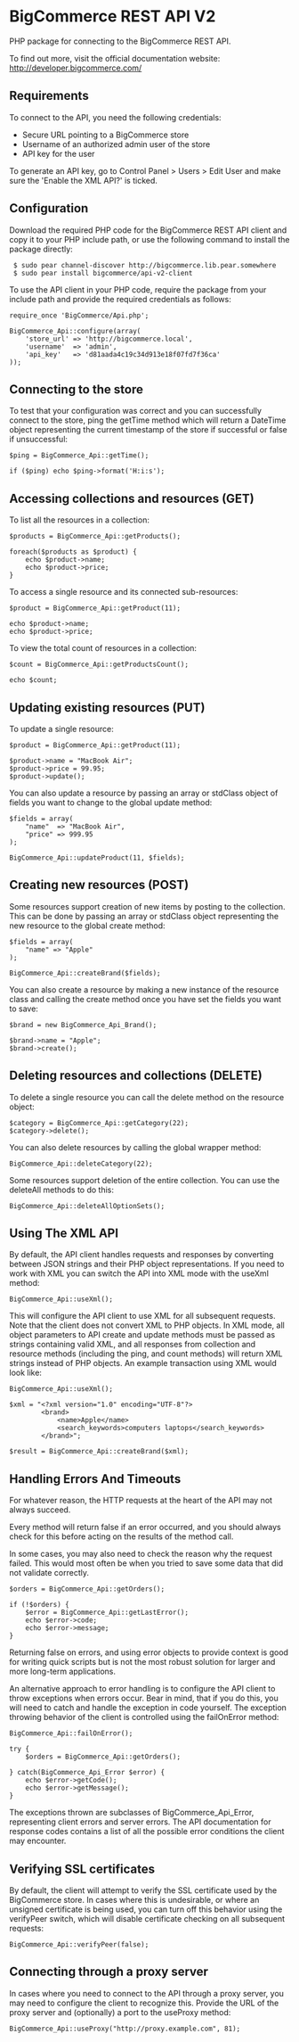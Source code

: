 BigCommerce REST API V2
=======================

PHP package for connecting to the BigCommerce REST API.

To find out more, visit the official documentation website:
http://developer.bigcommerce.com/

Requirements
------------

To connect to the API, you need the following credentials:

- Secure URL pointing to a BigCommerce store
- Username of an authorized admin user of the store
- API key for the user

To generate an API key, go to Control Panel > Users > Edit User and make sure
the 'Enable the XML API?' is ticked.

Configuration
-------------

Download the required PHP code for the BigCommerce REST API client and copy it
to your PHP include path, or use the following command to install the package
directly:

```
 $ sudo pear channel-discover http://bigcommerce.lib.pear.somewhere
 $ sudo pear install bigcommerce/api-v2-client
```

To use the API client in your PHP code, require the package from your include
path and provide the required credentials as follows:

```
require_once 'BigCommerce/Api.php';

BigCommerce_Api::configure(array(
	'store_url' => 'http://bigcommerce.local',
	'username'	=> 'admin',
	'api_key'	=> 'd81aada4c19c34d913e18f07fd7f36ca'
));
```

Connecting to the store
-----------------------

To test that your configuration was correct and you can successfully connect to
the store, ping the getTime method which will return a DateTime object
representing the current timestamp of the store if successful or false if
unsuccessful:

```
$ping = BigCommerce_Api::getTime();

if ($ping) echo $ping->format('H:i:s');
```

Accessing collections and resources (GET)
-----------------------------------------

To list all the resources in a collection:

```
$products = BigCommerce_Api::getProducts();

foreach($products as $product) {
	echo $product->name;
	echo $product->price;
}
```

To access a single resource and its connected sub-resources:

```
$product = BigCommerce_Api::getProduct(11);

echo $product->name;
echo $product->price;
```

To view the total count of resources in a collection:

```
$count = BigCommerce_Api::getProductsCount();

echo $count;
```

Updating existing resources (PUT)
---------------------------------

To update a single resource:

```
$product = BigCommerce_Api::getProduct(11);

$product->name = "MacBook Air";
$product->price = 99.95;
$product->update();
```

You can also update a resource by passing an array or stdClass object of fields
you want to change to the global update method:

```
$fields = array(
	"name"  => "MacBook Air",
	"price" => 999.95
);

BigCommerce_Api::updateProduct(11, $fields);
```

Creating new resources (POST)
-----------------------------

Some resources support creation of new items by posting to the collection. This
can be done by passing an array or stdClass object representing the new
resource to the global create method:

```
$fields = array(
	"name" => "Apple"
);

BigCommerce_Api::createBrand($fields);
```

You can also create a resource by making a new instance of the resource class
and calling the create method once you have set the fields you want to save:

```
$brand = new BigCommerce_Api_Brand();

$brand->name = "Apple";
$brand->create();
```

Deleting resources and collections (DELETE)
-------------------------------------------

To delete a single resource you can call the delete method on the resource object:

```
$category = BigCommerce_Api::getCategory(22);
$category->delete();
```

You can also delete resources by calling the global wrapper method:

```
BigCommerce_Api::deleteCategory(22);
```

Some resources support deletion of the entire collection. You can use the
deleteAll methods to do this:

```
BigCommerce_Api::deleteAllOptionSets();
```

Using The XML API
-----------------

By default, the API client handles requests and responses by converting between
JSON strings and their PHP object representations. If you need to work with XML
you can switch the API into XML mode with the useXml method:

```
BigCommerce_Api::useXml();
```

This will configure the API client to use XML for all subsequent requests. Note
that the client does not convert XML to PHP objects. In XML mode, all object
parameters to API create and update methods must be passed as strings
containing valid XML, and all responses from collection and resource methods
(including the ping, and count methods) will return XML strings instead of PHP
objects. An example transaction using XML would look like:

```
BigCommerce_Api::useXml();

$xml = "<?xml version="1.0" encoding="UTF-8"?>
		<brand>
		 	<name>Apple</name>
		 	<search_keywords>computers laptops</search_keywords>
		</brand>";

$result = BigCommerce_Api::createBrand($xml);
```

Handling Errors And Timeouts
----------------------------

For whatever reason, the HTTP requests at the heart of the API may not always
succeed.

Every method will return false if an error occurred, and you should always
check for this before acting on the results of the method call.

In some cases, you may also need to check the reason why the request failed.
This would most often be when you tried to save some data that did not validate
correctly.

```
$orders = BigCommerce_Api::getOrders();

if (!$orders) {
	$error = BigCommerce_Api::getLastError();
	echo $error->code;
	echo $error->message;
}
```

Returning false on errors, and using error objects to provide context is good
for writing quick scripts but is not the most robust solution for larger and
more long-term applications.

An alternative approach to error handling is to configure the API client to
throw exceptions when errors occur. Bear in mind, that if you do this, you will
need to catch and handle the exception in code yourself. The exception throwing
behavior of the client is controlled using the failOnError method:

```
BigCommerce_Api::failOnError();

try {
	$orders = BigCommerce_Api::getOrders();

} catch(BigCommerce_Api_Error $error) {
	echo $error->getCode();
	echo $error->getMessage();
}
```

The exceptions thrown are subclasses of BigCommerce_Api_Error, representing
client errors and server errors. The API documentation for response codes
contains a list of all the possible error conditions the client may encounter.

Verifying SSL certificates
--------------------------

By default, the client will attempt to verify the SSL certificate used by the
BigCommerce store. In cases where this is undesirable, or where an unsigned
certificate is being used, you can turn off this behavior using the verifyPeer
switch, which will disable certificate checking on all subsequent requests:

```
BigCommerce_Api::verifyPeer(false);
```

Connecting through a proxy server
---------------------------------

In cases where you need to connect to the API through a proxy server, you may
need to configure the client to recognize this. Provide the URL of the proxy
server and (optionally) a port to the useProxy method:

```
BigCommerce_Api::useProxy("http://proxy.example.com", 81);
```
